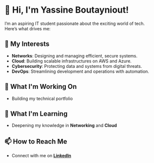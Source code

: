 # 👋 Hi, I'm Yassine Boutayniout!

I’m an aspiring IT student passionate about the exciting world of tech. Here’s what drives me:

## 🌱 My Interests
- **Networks**: Designing and managing efficient, secure systems.
- **Cloud**: Building scalable infrastructures on AWS and Azure.
- **Cybersecurity**: Protecting data and systems from digital threats.
- **DevOps**: Streamlining development and operations with automation.

## 🔭 What I'm Working On
- Building my technical portfolio

## 📘 What I'm Learning
- Deepening my knowledge in **Networking** and **Cloud**

## 📫 How to Reach Me
- Connect with me on **[LinkedIn](https://www.linkedin.com/in/yassineboutayniout)**

